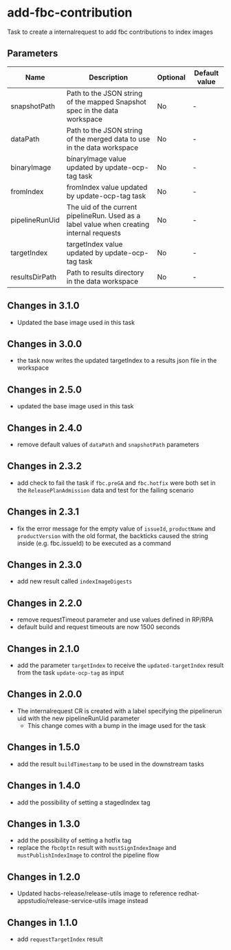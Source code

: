 # add-fbc-contribution

Task to create a internalrequest to add fbc contributions to index images

## Parameters

| Name           | Description                                                                               | Optional | Default value        |
|----------------|-------------------------------------------------------------------------------------------|----------|----------------------|
| snapshotPath   | Path to the JSON string of the mapped Snapshot spec in the data workspace                 | No       | -                    |
| dataPath       | Path to the JSON string of the merged data to use in the data workspace                   | No       | -                    |
| binaryImage    | binaryImage value updated by update-ocp-tag task                                          | No       | -                    |
| fromIndex      | fromIndex value updated by update-ocp-tag task                                            | No       | -                    |
| pipelineRunUid | The uid of the current pipelineRun. Used as a label value when creating internal requests | No       | -                    |
| targetIndex    | targetIndex value updated by update-ocp-tag task                                          | No       | -                    |
| resultsDirPath | Path to results directory in the data workspace                                           | No       | -                    |

## Changes in 3.1.0
* Updated the base image used in this task

## Changes in 3.0.0
* the task now writes the updated targetIndex to a results json file in the workspace

## Changes in 2.5.0
* updated the base image used in this task

## Changes in 2.4.0
* remove default values of `dataPath` and `snapshotPath` parameters

## Changes in 2.3.2
* add check to fail the task if `fbc.preGA` and `fbc.hotfix` were both set in the `ReleasePlanAdmission` data and
  test for the failing scenario

## Changes in 2.3.1
* fix the error message for the empty value of `issueId`, `productName` and `productVersion`
  with the old format, the backticks caused the string inside (e.g. fbc.issueId) to be executed as a command

## Changes in 2.3.0
* add new result called `indexImageDigests`

## Changes in 2.2.0
* remove requestTimeout parameter and use values defined in RP/RPA
* default build and request timeouts are now 1500 seconds

## Changes in 2.1.0
* add the parameter `targetIndex` to receive the `updated-targetIndex` result from
  the task `update-ocp-tag` as input

## Changes in 2.0.0
* The internalrequest CR is created with a label specifying the pipelinerun uid with the new pipelineRunUid parameter
  * This change comes with a bump in the image used for the task

## Changes in 1.5.0
* add the result `buildTimestamp` to be used in the downstream tasks

## Changes in 1.4.0
* add the possibility of setting a stagedIndex tag
 
## Changes in 1.3.0
* add the possibility of setting a hotfix tag
* replace the `fbcOptIn` result with `mustSignIndexImage` and `mustPublishIndexImage`
  to control the pipeline flow

## Changes in 1.2.0
* Updated hacbs-release/release-utils image to reference redhat-appstudio/release-service-utils image instead

## Changes in 1.1.0
* add `requestTargetIndex` result
